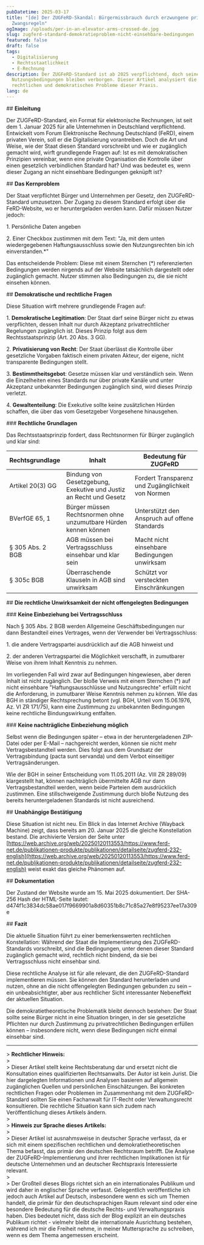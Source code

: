 ```yaml
---
pubDatetime: 2025-03-17
title: "[de] Der ZUGFeRD-Skandal: Bürgermissbrauch durch erzwungene private
  Zwangsregeln"
ogImage: /uploads/per-in-an-elevator-arms-crossed-de.jpg
slug: zugferd-standard-demokratieproblem-nicht-einsehbare-bedingungen
featured: false
draft: false
tags:
  - Digitalisierung
  - Rechtsstaatlichkeit
  - E-Rechnung
description: Der ZUGFeRD-Standard ist ab 2025 verpflichtend, doch seine
  Nutzungsbedingungen bleiben verborgen. Dieser Artikel analysiert die
  rechtlichen und demokratischen Probleme dieser Praxis.
lang: de
---
```

\## **Einleitung**

Der ZUGFeRD-Standard, ein Format für elektronische Rechnungen, ist seit dem 1. Januar 2025 für alle Unternehmen in Deutschland verpflichtend. Entwickelt vom Forum Elektronische Rechnung Deutschland (FeRD), einem privaten Verein, soll er die Digitalisierung vorantreiben. Doch die Art und Weise, wie der Staat diesen Standard vorschreibt und wie er zugänglich gemacht wird, wirft grundlegende Fragen auf: Ist es mit demokratischen Prinzipien vereinbar, wenn eine private Organisation die Kontrolle über einen gesetzlich verbindlichen Standard hat? Und was bedeutet es, wenn dieser Zugang an nicht einsehbare Bedingungen geknüpft ist?

\## **Das Kernproblem**

Der Staat verpflichtet Bürger und Unternehmen per Gesetz, den ZUGFeRD-Standard umzusetzen. Der Zugang zu diesem Standard erfolgt über die FeRD-Website, wo er heruntergeladen werden kann. Dafür müssen Nutzer jedoch:

1\. Persönliche Daten angeben

2\. Einer Checkbox zustimmen mit dem Text: "Ja, mit dem unten wiedergegebenen Haftungsausschluss sowie den Nutzungsrechten bin ich einverstanden.\*"

Das entscheidende Problem: Diese mit einem Sternchen (\*) referenzierten Bedingungen werden nirgends auf der Website tatsächlich dargestellt oder zugänglich gemacht. Nutzer stimmen also Bedingungen zu, die sie nicht einsehen können.

\## **Demokratische und rechtliche Fragen**

Diese Situation wirft mehrere grundlegende Fragen auf:

1\. **Demokratische Legitimation**: Der Staat darf seine Bürger nicht zu etwas verpflichten, dessen Inhalt nur durch Akzeptanz privatrechtlicher Regelungen zugänglich ist. Dieses Prinzip folgt aus dem Rechtsstaatsprinzip (Art. 20 Abs. 3 GG).

2\. **Privatisierung von Recht**: Der Staat überlässt die Kontrolle über gesetzliche Vorgaben faktisch einem privaten Akteur, der eigene, nicht transparente Bedingungen stellt.

3\. **Bestimmtheitsgebot**: Gesetze müssen klar und verständlich sein. Wenn die Einzelheiten eines Standards nur über private Kanäle und unter Akzeptanz unbekannter Bedingungen zugänglich sind, wird dieses Prinzip verletzt.

4\. **Gewaltenteilung**: Die Exekutive sollte keine zusätzlichen Hürden schaffen, die über das vom Gesetzgeber Vorgesehene hinausgehen.

\### **Rechtliche Grundlagen**

Das Rechtsstaatsprinzip fordert, dass Rechtsnormen für Bürger zugänglich und klar sind:

| **Rechtsgrundlage** | **Inhalt** | **Bedeutung für ZUGFeRD** |
| --- | --- | --- |
| Artikel 20(3) GG | Bindung von Gesetzgebung, Exekutive und Justiz an Recht und Gesetz | Fordert Transparenz und Zugänglichkeit von Normen |
| BVerfGE 65, 1 | Bürger müssen Rechtsnormen ohne unzumutbare Hürden kennen können | Unterstützt den Anspruch auf offene Standards |
| § 305 Abs. 2 BGB | AGB müssen bei Vertragsschluss einsehbar und klar sein | Macht nicht einsehbare Bedingungen unwirksam |
| § 305c BGB | Überraschende Klauseln in AGB sind unwirksam | Schützt vor versteckten Einschränkungen |

\## **Die rechtliche Unwirksamkeit der nicht offengelegten Bedingungen**

\### **Keine Einbeziehung bei Vertragsschluss**

Nach § 305 Abs. 2 BGB werden Allgemeine Geschäftsbedingungen nur dann Bestandteil eines Vertrages, wenn der Verwender bei Vertragsschluss:

1\. die andere Vertragspartei ausdrücklich auf die AGB hinweist und

2\. der anderen Vertragspartei die Möglichkeit verschafft, in zumutbarer Weise von ihrem Inhalt Kenntnis zu nehmen.

Im vorliegenden Fall wird zwar auf Bedingungen hingewiesen, aber deren Inhalt ist nicht zugänglich. Der bloße Verweis mit einem Sternchen (\*) auf nicht einsehbare "Haftungsausschlüsse und Nutzungsrechte" erfüllt nicht die Anforderung, in zumutbarer Weise Kenntnis nehmen zu können. Wie das BGH in ständiger Rechtsprechung betont (vgl. BGH, Urteil vom 15.06.1976, Az. VI ZR 171/75), kann eine Zustimmung zu unbekannten Bedingungen keine rechtliche Bindungswirkung entfalten.

\### **Keine nachträgliche Einbeziehung möglich**

Selbst wenn die Bedingungen später – etwa in der heruntergeladenen ZIP-Datei oder per E-Mail – nachgereicht werden, können sie nicht mehr Vertragsbestandteil werden. Dies folgt aus dem Grundsatz der Vertragsbindung (pacta sunt servanda) und dem Verbot einseitiger Vertragsänderungen.

Wie der BGH in seiner Entscheidung vom 11.05.2011 (Az. VIII ZR 289/09) klargestellt hat, können nachträglich übermittelte AGB nur dann Vertragsbestandteil werden, wenn beide Parteien dem ausdrücklich zustimmen. Eine stillschweigende Zustimmung durch bloße Nutzung des bereits heruntergeladenen Standards ist nicht ausreichend.

\## **Unabhängige Bestätigung**

Diese Situation ist nicht neu. Ein Blick in das Internet Archive (Wayback Machine) zeigt, dass bereits am 20. Januar 2025 die gleiche Konstellation bestand. Die archivierte Version der Seite unter [https://web.archive.org/web/20250120113553/https://www.ferd-net.de/publikationen-produkte/publikationen/detailseite/zugferd-232-english](https://web.archive.org/web/20250120113553/https://www.ferd-net.de/publikationen-produkte/publikationen/detailseite/zugferd-232-english) weist exakt das gleiche Phänomen auf.

\## **Dokumentation**

Der Zustand der Website wurde am 15. Mai 2025 dokumentiert. Der SHA-256 Hash der HTML-Seite lautet: d474f1c3834dc58ae017f9669901a8d60351b8c71c85a27e8f95237ee17a309e

\## **Fazit**

Die aktuelle Situation führt zu einer bemerkenswerten rechtlichen Konstellation: Während der Staat die Implementierung des ZUGFeRD-Standards vorschreibt, sind die Bedingungen, unter denen dieser Standard zugänglich gemacht wird, rechtlich nicht bindend, da sie bei Vertragsschluss nicht einsehbar sind.

Diese rechtliche Analyse ist für alle relevant, die den ZUGFeRD-Standard implementieren müssen. Sie können den Standard herunterladen und nutzen, ohne an die nicht offengelegten Bedingungen gebunden zu sein – ein unbeabsichtigter, aber aus rechtlicher Sicht interessanter Nebeneffekt der aktuellen Situation.

Die demokratietheoretische Problematik bleibt dennoch bestehen: Der Staat sollte seine Bürger nicht in eine Situation bringen, in der sie gesetzliche Pflichten nur durch Zustimmung zu privatrechtlichen Bedingungen erfüllen können – insbesondere nicht, wenn diese Bedingungen nicht einmal einsehbar sind.

* * *

\> **Rechtlicher Hinweis:**  
\>  
\> Dieser Artikel stellt keine Rechtsberatung dar und ersetzt nicht die Konsultation eines qualifizierten Rechtsanwalts. Der Autor ist kein Jurist. Die hier dargelegten Informationen und Analysen basieren auf allgemein zugänglichen Quellen und persönlichen Einschätzungen. Bei konkreten rechtlichen Fragen oder Problemen im Zusammenhang mit dem ZUGFeRD-Standard sollten Sie einen Fachanwalt für IT-Recht oder Verwaltungsrecht konsultieren. Die rechtliche Situation kann sich zudem nach Veröffentlichung dieses Artikels ändern.  
\>  
\> **Hinweis zur Sprache dieses Artikels:**  
\>  
\> Dieser Artikel ist ausnahmsweise in deutscher Sprache verfasst, da er sich mit einem spezifischen rechtlichen und demokratietheoretischen Thema befasst, das primär den deutschen Rechtsraum betrifft. Die Analyse der ZUGFeRD-Implementierung und ihrer rechtlichen Implikationen ist für deutsche Unternehmen und an deutscher Rechtspraxis Interessierte relevant.  
\>  
\> Der Großteil dieses Blogs richtet sich an ein internationales Publikum und wird daher in englischer Sprache verfasst. Gelegentlich veröffentliche ich jedoch auch Artikel auf Deutsch, insbesondere wenn es sich um Themen handelt, die primär für den deutschsprachigen Raum relevant sind oder eine besondere Bedeutung für die deutsche Rechts- und Verwaltungspraxis haben. Dies bedeutet nicht, dass sich der Blog explizit an ein deutsches Publikum richtet - vielmehr bleibt die internationale Ausrichtung bestehen, während ich mir die Freiheit nehme, in meiner Muttersprache zu schreiben, wenn es dem Thema angemessen erscheint.